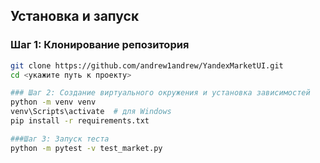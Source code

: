 ## Установка и запуск

### Шаг 1: Клонирование репозитория
```bash
git clone https://github.com/andrew1andrew/YandexMarketUI.git
cd <укажите путь к проекту>

### Шаг 2: Создание виртуального окружения и установка зависимостей
python -m venv venv
venv\Scripts\activate  # для Windows
pip install -r requirements.txt

###Шаг 3: Запуск теста
python -m pytest -v test_market.py
